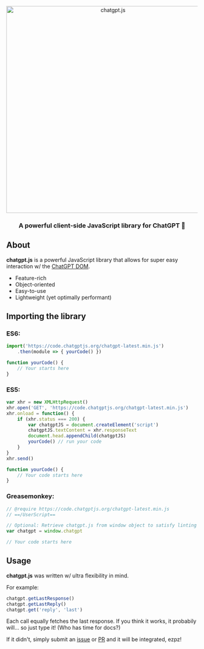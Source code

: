 <div align="center">
<br />

<picture>
    <source media="(prefers-color-scheme: dark)" srcset="https://raw.githubusercontent.com/chatgptjs/chatgpt.js/main/media/images/chatgpt.js-logo-dark-mode-5995x614.png">
    <img width=546 alt="chatgpt.js" src="https://raw.githubusercontent.com/chatgptjs/chatgpt.js/main/media/images/chatgpt.js-logo-light-mode-5995x614.png">
</picture>


### A powerful client-side JavaScript library for ChatGPT 🤖

</div>

## About

**chatgpt.js** is a powerful JavaScript library that allows for super easy interaction w/ the [ChatGPT DOM](https://chat.openai.com).

- Feature-rich
- Object-oriented
- Easy-to-use
- Lightweight (yet optimally performant)

## Importing the library

### ES6:

```js
import('https://code.chatgptjs.org/chatgpt-latest.min.js')
    .then(module => { yourCode() })

function yourCode() {
    // Your starts here
}
```

### ES5:

```js
var xhr = new XMLHttpRequest()
xhr.open('GET', 'https://code.chatgptjs.org/chatgpt-latest.min.js')
xhr.onload = function() {
    if (xhr.status === 200) {
        var chatgptJS = document.createElement('script')
        chatgptJS.textContent = xhr.responseText
        document.head.appendChild(chatgptJS)
        yourCode() // run your code
    }
}
xhr.send()

function yourCode() {
    // Your code starts here
}
```

### Greasemonkey:

```js
// @require https://code.chatgptjs.org/chatgpt-latest.min.js
// ==/UserScript==

// Optional: Retrieve chatgpt.js from window object to satisfy linting rules in some editors
var chatgpt = window.chatgpt

// Your code starts here
```

## Usage

**chatgpt.js** was written w/ ultra flexibility in mind.

For example:

```js
chatgpt.getLastResponse()
chatgpt.getLastReply()
chatgpt.get('reply', 'last')
```

Each call equally fetches the last response. If you think it works, it probabily will... so just type it! (Who has time for docs?)

If it didn't, simply submit an [issue](https://github.com/chatgptjs/chatgpt.js/issues) or [PR](https://github.com/chatgptjs/chatgpt.js/pulls) and it will be integrated, ezpz!

